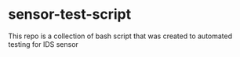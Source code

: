 # sensor-test-script

This repo is a collection of bash script that was created to automated testing for IDS sensor
